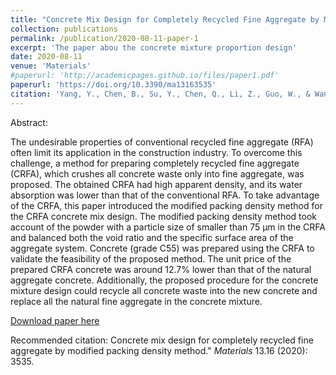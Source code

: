 ```yaml
---
title: "Concrete Mix Design for Completely Recycled Fine Aggregate by Modified Packing Density Method"
collection: publications
permalink: /publication/2020-08-11-paper-1
excerpt: 'The paper abou the concrete mixture proportion design'
date: 2020-08-11
venue: 'Materials'
#paperurl: 'http://academicpages.github.io/files/paper1.pdf'
paperurl: 'https://doi.org/10.3390/ma13163535'
citation: 'Yang, Y., Chen, B., Su, Y., Chen, Q., Li, Z., Guo, W., & Wang, H. (2020). Concrete mix design for completely recycled fine aggregate by modified packing density method. <i>Materials</i> 13.16 (2020): 3535.'
---
```

Abstract:

The undesirable properties of conventional recycled fine aggregate (RFA) often limit its application in the construction industry. To overcome this challenge, a method for preparing completely recycled fine aggregate (CRFA), which crushes all concrete waste only into fine aggregate, was proposed. The obtained CRFA had high apparent density, and its water absorption was lower than that of the conventional RFA. To take advantage of the CRFA, this paper introduced the modified packing density method for the CRFA concrete mix design. The modified packing density method took account of the powder with a particle size of smaller than 75 μm in the CRFA and balanced both the void ratio and the specific surface area of the aggregate system. Concrete (grade C55) was prepared using the CRFA to validate the feasibility of the proposed method. The unit price of the prepared CRFA concrete was around 12.7% lower than that of the natural aggregate concrete. Additionally, the proposed procedure for the concrete mixture design could recycle all concrete waste into the new concrete and replace all the natural fine aggregate in the concrete mixture.

[Download paper here](http://baixi-chen.github.io/files/materials-13-03535.pdf)

Recommended citation: Concrete mix design for completely recycled fine aggregate by modified packing density method." <i>Materials</i> 13.16 (2020): 3535.
